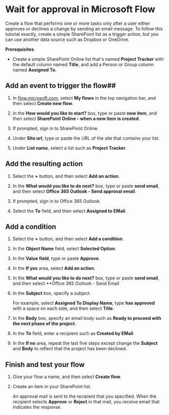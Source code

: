 <properties
    pageTitle="Wait for approval in a flow | Microsoft Flow"
    description="Flows can wait for external events, such as a user sending an email message to approve a change."
    services=""
    suite="flow"
    documentationCenter="na"
    authors="merwanhade"
    manager="erikre"
    editor=""
    tags=""/>

<tags
   ms.service="flow"
   ms.devlang="na"
   ms.topic="article"
   ms.tgt_pltfrm="na"
   ms.workload="na"
   ms.date="04/18/2016"
   ms.author="merwanhade"/>

# Wait for approval in Microsoft Flow #
Create a flow that performs one or more tasks only after a user either approves or declines a change by sending an email message. To follow this tutorial exactly, create a simple SharePoint list as a trigger action, but you can use another data source such as Dropbox or OneDrive.

**Prerequisites**
- Create a simple SharePoint Online list that's named **Project Tracker** with the default column named **Title**, and add a Person or Group column named **Assigned To**.

## Add an event to trigger the flow##
1. In [flow.microsoft.com](https://flow.microsoft.com), select **My flows** in the top navigation bar, and then select **Create new flow**.

1. In the **How would you like to start?** box, type or paste **new item**, and then select **SharePoint Online - when a new item is created**.

1. If prompted, sign in to SharePoint Online.

1. Under **Site url**, type or paste the URL of the site that contains your list.

1. Under **List name**, select a list such as **Project Tracker**.

## Add the resulting action ##
1. Select the **+** button, and then select **Add an action.**

1. In the **What would you like to do next?** box, type or paste **send email**, and then select **Office 365 Outlook - Send approval email**.

1. If prompted, sign in to Office 365 Outlook.

1. Select the **To** field, and then select **Assigned to EMail**.

## Add a condition ##
1. Select the **+** button, and then select **Add a condition**.

1. In the **Object Name** field, select **Selected Option**.

1. In the **Value field**, type or paste **Approve**.

1. In the **If yes** area, select **Add an action**.

1. In the **What would you like to do next?** box, type or paste **send email**, and then select **Office 365 Outlook - Send Email

1. In the **Subject** box, specify a subject.

	For example, select **Assigned To Display Name**, type **has approved** with a space on each side, and then select **Title**.

1. In the **Body** box, specify an email body such as **Ready to proceed with the next phase of the project.**

1. In the **To** field, enter a recipient such as **Created by EMail**

1. In the **If no** area, repeat the last five steps except change the **Subject** and **Body** to reflect that the project has been declined.

## Finish and test your flow ##
1. Give your flow a name, and then select **Create flow**.

1. Create an item in your SharePoint list.

	An approval mail is sent to the recipient that you specified. When the recipient selects **Approve** or **Reject** in that mail, you receive email that indicates the response.
